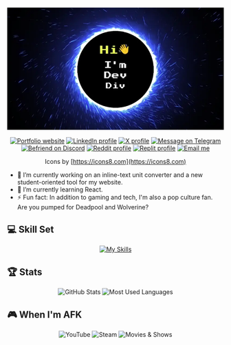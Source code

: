 <div align="center">
  
![Header](introduction.webp)

[![Portfolio website](https://img.icons8.com/?size=64&id=8bVNpI807DcA&format=png&color=000000)](https://www.iamdevdiv.com)
[![LinkedIn profile](https://img.icons8.com/?size=64&id=xuvGCOXi8Wyg&format=png&color=000000)](https://www.linkedin.com/in/iamdevdiv)
[![X profile](https://img.icons8.com/?size=64&id=ClbD5JTFM7FA&format=png&color=000000)](https://x.com/iamdevdiv)
[![Message on Telegram](https://img.icons8.com/?size=64&id=oWiuH0jFiU0R&format=png&color=000000)](https://t.me/iamdevdiv)
[![Befriend on Discord](https://img.icons8.com/?size=64&id=2mIgusGquJFz&format=png&color=000000)](https://discord.com/users/791132483159982111)
[![Reddit profile](https://img.icons8.com/?size=64&id=RxrmFiKvK8TP&format=png&color=000000)](https://www.reddit.com/user/iamdevdiv)
[![Replit profile](https://img.icons8.com/?size=64&id=FnhiFHcPQyOa&format=png&color=000000)](https://replit.com/@iamdevdiv)
[![Email me](https://img.icons8.com/?size=64&id=xLIkjgcmFOsC&format=png&color=000000)](mailto:divyanshu@iamdevdiv.com)

Icons by [https://icons8.com](https://icons8.com)

</div>

- 🔭 I’m currently working on an inline-text unit converter and a new student-oriented tool for my website.
- 🌱 I’m currently learning React.
- ⚡ Fun fact: In addition to gaming and tech, I'm also a pop culture fan. Are you pumped for Deadpool and Wolverine?


## 💻 Skill Set

<div align="center">
  
[![My Skills](https://skillicons.dev/icons?i=html,css,js,nodejs,mongodb,python)](https://skillicons.dev)

</div>

## 🏆 Stats

<div align="center">
    <img height=175 alt="GitHub Stats" src="https://github-readme-stats.vercel.app/api?username=iamdevdiv&show_icons=true&count_private=true&theme=dark">
    <img height=175 alt="Most Used Languages" src="https://github-readme-stats.vercel.app/api/top-langs/?username=iamdevdiv&layout=compact&theme=dark">
</div>

## 🎮 When I'm AFK

<div align="center">
  
![YouTube](https://img.shields.io/badge/YouTube-FF0000?style=for-the-badge&logo=youtube&logoColor=white)
![Steam](https://img.shields.io/badge/steam-%23000000.svg?style=for-the-badge&logo=steam&logoColor=white)
![Movies & Shows](https://img.shields.io/badge/movies_&_shows-blue.svg?style=for-the-badge&logo=show)

</div>
